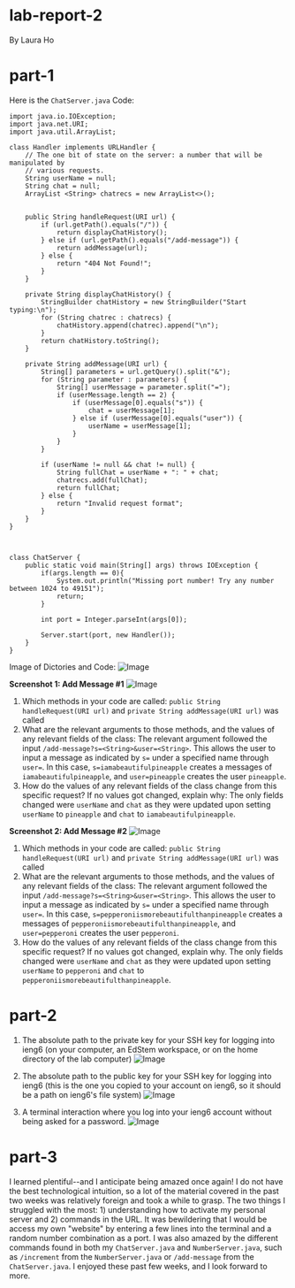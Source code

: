 # lab-report-2
By Laura Ho

# part-1

Here is the `ChatServer.java` Code: 

```
import java.io.IOException;
import java.net.URI;
import java.util.ArrayList;

class Handler implements URLHandler { 
    // The one bit of state on the server: a number that will be manipulated by
    // various requests.
    String userName = null;
    String chat = null; 
    ArrayList <String> chatrecs = new ArrayList<>();


    public String handleRequest(URI url) {
        if (url.getPath().equals("/")) {
            return displayChatHistory();
        } else if (url.getPath().equals("/add-message")) {
            return addMessage(url);
        } else {
            return "404 Not Found!";
        }
    }

    private String displayChatHistory() {
        StringBuilder chatHistory = new StringBuilder("Start typing:\n");
        for (String chatrec : chatrecs) {
            chatHistory.append(chatrec).append("\n");
        }
        return chatHistory.toString();
    }

    private String addMessage(URI url) {
        String[] parameters = url.getQuery().split("&");
        for (String parameter : parameters) {
            String[] userMessage = parameter.split("=");
            if (userMessage.length == 2) {
                if (userMessage[0].equals("s")) {
                    chat = userMessage[1];
                } else if (userMessage[0].equals("user")) {
                    userName = userMessage[1];
                }
            }
        }

        if (userName != null && chat != null) {
            String fullChat = userName + ": " + chat;
            chatrecs.add(fullChat);
            return fullChat;
        } else {
            return "Invalid request format";
        }
    }
}



class ChatServer {
    public static void main(String[] args) throws IOException {
        if(args.length == 0){
            System.out.println("Missing port number! Try any number between 1024 to 49151");
            return;
        }

        int port = Integer.parseInt(args[0]);

        Server.start(port, new Handler());
    }
}
```
Image of Dictories and Code: 
![Image](chatservercode1.png)

**Screenshot 1: Add Message #1** 
![Image](cse15llabrep2ss1.png)
1) Which methods in your code are called: 
  `public String handleRequest(URI url)` and `private String addMessage(URI url)` was called
2) What are the relevant arguments to those methods, and the values of any relevant fields of the class:
  The relevant argument followed the input `/add-message?s=<String>&user=<String>`. This allows the user to input a message as indicated by `s=` under a specified name through `user=`. In this case, `s=iamabeautifulpineapple` creates a messages of `iamabeautifulpineapple`, and `user=pineapple` creates the user `pineapple`.
3) How do the values of any relevant fields of the class change from this specific request? If no values got changed, explain why:
  The only fields changed were `userName` and `chat` as they were updated upon setting `userName` to `pineapple` and `chat` to `iamabeautifulpineapple`.

**Screenshot 2: Add Message #2**
![Image](cse15llabrep2s2.png)
1) Which methods in your code are called:
    `public String handleRequest(URI url)` and `private String addMessage(URI url)` was called
3) What are the relevant arguments to those methods, and the values of any relevant fields of the class:
  The relevant argument followed the input `/add-message?s=<String>&user=<String>`. This allows the user to input a message as indicated by `s=` under a specified name through `user=`. In this case, `s=pepperoniismorebeautifulthanpineapple` creates a messages of `pepperoniismorebeautifulthanpineapple`, and `user=pepperoni` creates the user `pepperoni`.
5) How do the values of any relevant fields of the class change from this specific request? If no values got changed, explain why.
  The only fields changed were `userName` and `chat` as they were updated upon setting `userName` to `pepperoni` and `chat` to `pepperoniismorebeautifulthanpineapple`.

# part-2
1) The absolute path to the private key for your SSH key for logging into ieng6 (on your computer, an EdStem workspace, or on the home directory of the lab computer)
![Image](publickey.png)

2) The absolute path to the public key for your SSH key for logging into ieng6 (this is the one you copied to your account on ieng6, so it should be a path on ieng6's file system)
![Image](cse15llabrep2ss4REAL.png)

3) A terminal interaction where you log into your ieng6 account without being asked for a password.
![Image](cse15llabrep2ss5.png)

# part-3
I learned plentiful--and I anticipate being amazed once again! I do not have the best technological intuition, so a lot of the material covered in the past two weeks was relatively foreign and took a while to grasp. The two things I struggled with the most: 1) understanding how to activate my personal server and 2) commands in the URL. It was bewildering that I would be access my own "website" by entering a few lines into the terminal and a random number combination as a port. I was also amazed by the different commands found in both my `ChatServer.java` and `NumberServer.java`, such as `/increment` from the `NumberServer.java` or `/add-message` from the `ChatServer.java`. I enjoyed these past few weeks, and I look forward to more. 
